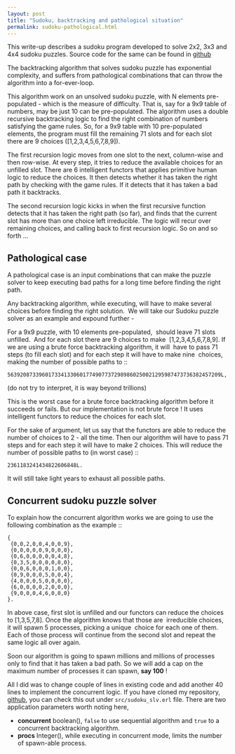 ```yaml
---
layout: post
title: "Sudoku, backtracking and pathological situation"
permalink: sudoku-pathological.html
---
```


This write-up describes a sudoku program developed to solve 2x2, 3x3 and 4x4
sudoku puzzles. Source code for the same can be found in
[github][github-link]

The backtracking algorithm that solves sudoku puzzle has exponential
complexity, and suffers from pathological combinations that can throw the
algorithm into a for-ever-loop.

This algorithm work on an unsolved sudoku puzzle, with N elements
pre-populated - which is the measure of difficulty. That is, say for a 9x9
table of numbers, may be just 10 can be pre-populated. The algorithm uses a
double recursive backtracking logic to find the right combination of numbers
satisfying the game rules. So, for a 9x9 table with 10 pre-populated elements,
the program must fill the remaining 71 slots and for each slot there are
9 choices ([1,2,3,4,5,6,7,8,9]).

The first recursion logic moves from one slot to the next, column-wise and
then row-wise. At every step, it tries to reduce the available choices for an
unfilled slot. There are 6 intelligent functors that applies primitive human
logic to reduce the choices. It then detects whether it has taken the right
path by checking with the game rules. If it detects that it has taken a bad
path it backtracks.

The second recursion logic kicks in when the first recursive function detects
that it has taken the right path (so far), and finds that the current slot has
more than one choice left irreducible. The logic will recur over remaining 
choices, and calling back to first recursion logic. So on and so forth ...

Pathological case
-----------------

A pathological case is an input combinations that can make the puzzle solver to
keep executing bad paths for a long time before finding the right path.

Any backtracking algorithm, while executing, will have to make several
choices before finding the right solution.  We will take our Sudoku puzzle
solver as an example and expound further -

For a 9x9 puzzle, with 10 elements pre-populated,  should leave 71 slots
unfilled.  And for each slot there are 9 choices to make 
[1,2,3,4,5,6,7,8,9]. If we are using a brute force backtracking algorithm, it
will  have to pass 71 steps (to fill each slot) and for each step it will have
to make nine  choices, making the number of
possible paths to ::

    56392087339601733413306017749077372989860250021295987473736382457209L,

(do not try to interpret, it is way beyond trillions)

This is the worst case for a brute force backtracking algorithm before it
succeeds or fails. But our implementation is not brute force ! It uses
intelligent functors to reduce the choices for each slot.

For the sake of argument, let us say that the functors are able to
reduce the number of choices to 2 - all the time. Then our algorithm will have
to pass 71 steps and for each step it will have to make 2 choices. This will
reduce the number of possible paths to (in worst case) ::

    2361183241434822606848L.

It will still take light years to exhaust all possible paths.

Concurrent sudoku puzzle solver
-------------------------------

To explain how the concurrent algorithm works we are going to use the
following combination as the example ::

    {
     {0,0,2,0,0,4,0,0,9},
     {0,0,0,0,0,9,0,0,0},
     {0,6,0,0,0,0,0,4,8},
     {0,3,5,0,0,0,0,0,0},
     {0,0,6,0,0,0,1,0,0},
     {0,9,0,0,0,5,0,0,4},
     {4,0,0,0,5,0,0,0,0},
     {6,0,0,0,0,2,0,0,0},
     {9,0,0,0,4,6,0,0,0}
    }.

In above case, first slot is unfilled and our functors can reduce the choices
to [1,3,5,7,8]. Once the algorithm knows that those are  irreducible choices,
it will spawn 5 processes, picking a unique  choice for each one of them.
Each of those process will continue from the second slot and repeat the same
logic all over again.

Soon our algorithm is going to spawn millions and millions of processes only to
find that it has taken a bad path. So we will add a cap on the maximum number
of processes it can spawn, **say 100** !

All I did was to change couple of lines in existing code and add another 40
lines to implement the concurrent logic. If you have cloned my repository,
[github][github-link], you can check this out under `src/sudoku_slv.erl` file.
There are two application parameters worth noting here,

- **concurrent** boolean(), `false` to use sequential algorithm and `true` to
  a concurrent backtracking algorithm.
- **procs** Integer(), while executing in concurrent mode, limits the number of
  spawn-able process.

[github-link]: https://github.com/prataprc/sudoku

